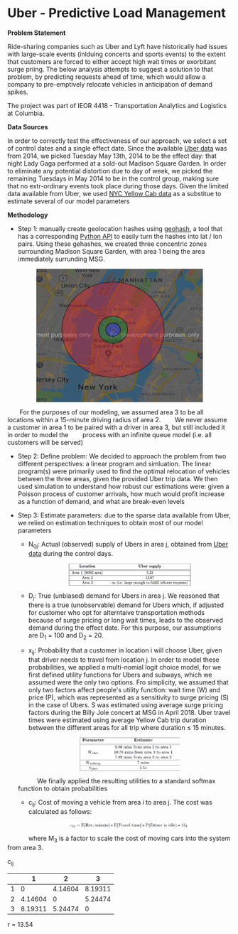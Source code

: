 # Uber - Predictive Load Management

**Problem Statement** 

Ride-sharing companies such as Uber and Lyft have historically had issues with large-scale events (inlduing concerts and sports events) to the extent that customers are forced to either accept high wait times or exorbitant surge priing. The below analysis attempts to suggest a solution to that problem, by predicting requests ahead of time, which would allow a company to pre-emptively relocate vehicles in anticipation of demand spikes. 

The project was part of IEOR 4418 - Transportation Analytics and Logistics at Columbia.

**Data Sources**

In order to correctly test the effectiveness of our approach, we select a set of control dates and a single effect date. Since the available [Uber data](https://github.com/fivethirtyeight/uber-tlc-foil-response) was from 2014, we picked Tuesday May 13th, 2014 to be the effect day: that night Lady Gaga performed at a sold-out Madison Square Garden. In order to eliminate any potential distortion due to day of week, we picked the remaining Tuesdays in May 2014 to be in the control group, making sure that no extr-ordinary events took place during those days. Given the limited data available from Uber, we used [NYC Yellow Cab data](http://www.nyc.gov/html/tlc/html/about/trip_record_data.shtml) as a substitue to estimate several of our model parameters

**Methodology**

- Step 1: manually create geolocation hashes using [geohash](http://geohash.gofreerange.com/), a tool that has a corresponding [Python API](https://pypi.org/project/pygeohash/) to easily turn the hashes into lat / lon pairs. Using these gehashes, we created three concentric zones surrounding Madison Square Garden, with area 1 being the area immediately surrunding MSG.

<p align="center">
<img src="Images/Circles.png" style="display: block; margin: auto;" height="300" width="375" />

&nbsp;&nbsp;&nbsp;&nbsp;&nbsp;&nbsp;&nbsp;For the purposes of our modeling, we assumed area 3 to be all locations within a 15-minute driving radius of area 2. &nbsp;&nbsp;&nbsp;&nbsp;&nbsp;&nbsp;&nbsp;We never assume a customer in area 1 to be paired with a driver in area 3, but still included it in order to model the &nbsp;&nbsp;&nbsp;&nbsp;&nbsp;&nbsp;&nbsp;process with an infinite queue model (i.e. all customers will be served)

- Step 2: Define problem: We decided to approach the problem from two different perspectives: a linear program and simluation. The linear program(s) were primarily used to find the optimal relocation of vehicles between the three areas, given the provided Uber trip data. We then used simulation to understand how robust our estimations were: given a Poisson process of customer arrivals, how much would profit increase as a function of demand, and what are break-even levels

- Step 3: Estimate parameters: due to the sparse data available from Uber, we relied on estimation techniques to obtain most of our model parameters
    - N<sub>0j</sub>: Actual (observed) supply of Ubers in area j, obtained from [Uber data](https://github.com/fivethirtyeight/uber-tlc-foil-response) during the control days. 

      <p align="center">
      <img src="Images/N_0j.png" style="display: block; margin: auto;" height="50" width="275" /> 
    
    -  D<sub>j</sub>: True (unbiased) demand for Ubers in area j. We reasoned that there is a true (unobservable) demand for Ubers which, if adjusted for customer who opt for alterntaive transportation methods because of surge pricing or long wait times, leads to the observed demand during the effect date. For this purpose, our assumptions are D<sub>1</sub> = 100 and D<sub>2</sub> = 20.
    
    - x<sub>ij</sub>: Probability that a customer in location i will choose Uber, given that driver needs to travel from location j. In order to model these probabilities, we applied a multi-nomial logit choice model, for we first defined utility functions for Ubers and subways, which we assumed were the only two options. Fro simplicity, we assumed that only two factors affect people's utility function: wait time (W) and price (P), which was represented as a sensitivity to surge pricing (S) in the case of Ubers. S was estimated using average surge pricing factors during the Billy Jole concert at MSG in April 2018. Uber travel times were estimated using average Yellow Cab trip duration between the different areas for all trip where duration ≤ 15 minutes. 
    
      <p align="center">
      <img src="Images/x_ij.png" style="display: block; margin: auto;" height="75" width="225" /> 

   &nbsp;&nbsp;&nbsp;&nbsp;&nbsp;&nbsp;&nbsp;&nbsp;&nbsp;&nbsp;&nbsp;We finally applied the resulting utilities to a standard softmax function to obtain probabilities

    - c<sub>ij</sub>: Cost of moving a vehicle from area i to area j. The cost was calculated as follows:
    
      <p align="center">
      <img src="Images/c_ij.png" style="display: block; margin: auto;" height="15" width="275" /> 
    
&nbsp;&nbsp;&nbsp;&nbsp;&nbsp;&nbsp;&nbsp;&nbsp;&nbsp;&nbsp;&nbsp;&nbsp;where M<sub>3</sub> is a factor to scale the cost of moving cars into the system from area 3.

c<sub>ij</sub>

|   |    1    |    2    |    3    |
| - | ------- | ------- | ------- |
| 1 | 0       | 4.14604 | 8.19311 |
| 2 | 4.14604 | 0       | 5.24474 |
| 3 | 8.19311 | 5.24474 | 0       | 



r = 13.54
